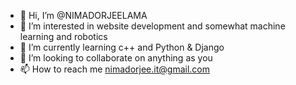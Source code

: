 - 👋 Hi, I’m @NIMADORJEELAMA
- 👀 I’m interested in website development and somewhat machine learning and robotics
- 🌱 I’m currently learning c++ and Python & Django
- 💞️ I’m looking to collaborate on anything as you 
- 📫 How to reach me nimadorjee.it@gmail.com

<!---
NIMADORJEELAMA/NIMADORJEELAMA is a ✨ special ✨ repository because its `README.md` (this file) appears on your GitHub profile.
You can click the Preview link to take a look at your changes.
--->
